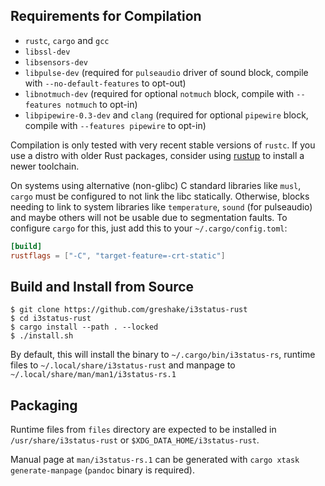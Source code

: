 ## Requirements for Compilation

- `rustc`, `cargo` and `gcc`
- `libssl-dev`
- `libsensors-dev`
- `libpulse-dev` (required for `pulseaudio` driver of sound block, compile with `--no-default-features` to opt-out)
- `libnotmuch-dev` (required for optional `notmuch` block, compile with `--features notmuch` to opt-in)
- `libpipewire-0.3-dev` and `clang` (required for optional `pipewire` block, compile with `--features pipewire` to opt-in)

Compilation is only tested with very recent stable versions of `rustc`. If you use a distro with older Rust packages, consider using [rustup](https://rustup.rs/) to install a newer toolchain.

On systems using alternative (non-glibc) C standard libraries like `musl`, `cargo` must be configured to not link the libc statically. Otherwise, blocks needing to link to system libraries like `temperature`, `sound` (for pulseaudio) and maybe others will not be usable due to segmentation faults. To configure `cargo` for this, just add this to your `~/.cargo/config.toml`:

```toml
[build]
rustflags = ["-C", "target-feature=-crt-static"]
```

## Build and Install from Source

```shell
$ git clone https://github.com/greshake/i3status-rust
$ cd i3status-rust
$ cargo install --path . --locked
$ ./install.sh
```

By default, this will install the binary to `~/.cargo/bin/i3status-rs`, runtime files to `~/.local/share/i3status-rust` and manpage to `~/.local/share/man/man1/i3status-rs.1`

## Packaging

Runtime files from `files` directory are expected to be installed in `/usr/share/i3status-rust` or `$XDG_DATA_HOME/i3status-rust`.

Manual page at `man/i3status-rs.1` can be generated with `cargo xtask generate-manpage` (`pandoc` binary is required).
